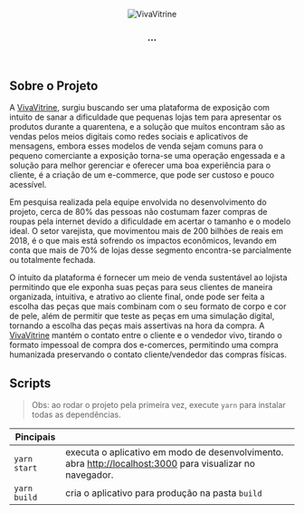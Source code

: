 <p align="center">
  <img src="https://github.com/alantechsafe/megahack-sebrae/blob/develop/src/assets/images/VivaVitrine.png" alt="VivaVitrine" />
</p>

<h3 align="center">
  ...
</h3>

<br>


## Sobre o Projeto

A [VivaVitrine](url), surgiu buscando ser uma plataforma de exposição com intuito de sanar a dificuldade que pequenas lojas tem para apresentar os produtos durante a quarentena, e a solução que muitos encontram são as vendas pelos meios digitais como redes sociais e aplicativos de mensagens, embora esses modelos de venda sejam comuns para o pequeno comerciante a exposição torna-se uma operação engessada e a solução para melhor gerenciar e oferecer uma boa experiência para o cliente, é a criação de um e-commerce, que pode ser custoso e pouco acessível.

Em pesquisa realizada pela equipe envolvida no desenvolvimento do projeto, cerca de 80% das pessoas não costumam fazer compras de roupas pela internet devido a dificuldade em acertar o tamanho e o modelo ideal. O setor varejista, que movimentou mais de 200 bilhões de reais em 2018, é o que mais está sofrendo os impactos econômicos, levando em conta que mais de 70% de lojas desse segmento encontra-se parcialmente ou totalmente fechada.

O intuito da plataforma é fornecer um meio de venda sustentável ao lojista permitindo que ele exponha suas peças para seus clientes de maneira organizada, intuitiva, e atrativo ao cliente final, onde pode ser feita a escolha das peças que mais combinam com o seu formato de corpo e cor de pele, além de permitir que teste as peças em uma simulação digital, tornando a escolha das peças mais assertivas na hora da compra. A [VivaVitrine](url) mantém o contato entre o cliente e o vendedor vivo, tirando o formato impessoal de compra dos e-comerces, permitindo uma compra humanizada preservando o contato cliente/vendedor das compras físicas.


## Scripts

> Obs: ao rodar o projeto pela primeira vez, execute `yarn` para instalar todas as dependências.

|Pincipais ||
|----------|-------------|
|`yarn start`|executa o aplicativo em modo de desenvolvimento. abra [http://localhost:3000](http://localhost:3000) para visualizar no navegador.
|`yarn build`|cria o aplicativo para produção na pasta `build` |
